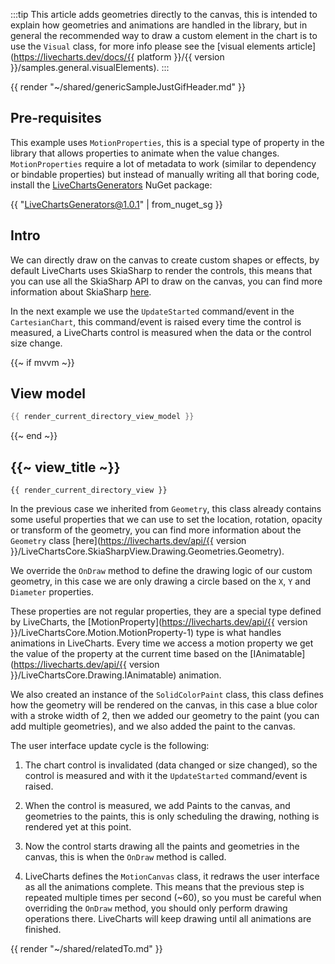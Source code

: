 :::tip
This article adds geometries directly to the canvas, this is intended to explain how geometries and animations
are handled in the library, but in general the recommended way to draw a custom element in the chart is to use the 
`Visual` class, for more info please see the [visual elements article](https://livecharts.dev/docs/{{ platform }}/{{ version }}/samples.general.visualElements).
:::

{{ render "~/shared/genericSampleJustGifHeader.md" }}

## Pre-requisites

This example uses `MotionProperties`, this is a special type of property in the library that allows properties to animate
when the value changes. `MotionProperties` require a lot of metadata to work (similar to dependency or bindable properties)
but instead of manually writing all that boring code, install the [LiveChartsGenerators](https://www.nuget.org/packages/LiveChartsGenerators) NuGet package:

{{ "LiveChartsGenerators@1.0.1" | from_nuget_sg }}

## Intro

We can directly draw on the canvas to create custom shapes or effects, by default LiveCharts uses SkiaSharp
to render the controls, this means that you can use all the SkiaSharp API to draw on the canvas, you can find
more information about SkiaSharp [here](https://learn.microsoft.com/en-us/xamarin/xamarin-forms/user-interface/graphics/skiasharp/basics/).

In the next example we use the `UpdateStarted` command/event in the `CartesianChart`, this command/event is raised every time
the control is measured, a LiveCharts control is measured when the data or the control size change.

{{~ if mvvm ~}}
## View model

```csharp
{{ render_current_directory_view_model }}
```
{{~ end ~}}

## {{~ view_title ~}}

```
{{ render_current_directory_view }}
```

In the previous case we inherited from `Geometry`, this class already contains some useful properties that we
can use to set the location, rotation, opacity or transform of the geometry, you can find more information about
the `Geometry` class [here](https://livecharts.dev/api/{{ version }}/LiveChartsCore.SkiaSharpView.Drawing.Geometries.Geometry).

We override the `OnDraw` method to define the drawing logic of our custom geometry, in this case we are only drawing a circle
based on the `X`, `Y` and `Diameter` properties.

These properties are not regular properties, they are a special type defined by LiveCharts, the
[MotionProperty<T>](https://livecharts.dev/api/{{ version }}/LiveChartsCore.Motion.MotionProperty-1) type is what handles animations
in LiveCharts. Every time we access a motion property we get the value of the property at the current time based on the
[IAnimatable](https://livecharts.dev/api/{{ version }}/LiveChartsCore.Drawing.IAnimatable) animation.

We also created an instance of the `SolidColorPaint` class, this class defines how the geometry will be rendered on the canvas,
in this case a blue color with a stroke width of 2, then we added our geometry to the paint (you can add multiple geometries),
and we also added the paint to the canvas.

The user interface update cycle is the following:

1. The chart control is invalidated (data changed or size changed), so the control is measured and with it the `UpdateStarted`
command/event is raised.

2. When the control is measured, we add Paints to the canvas, and geometries to the paints, this is only scheduling the drawing,
nothing is rendered yet at this point.

3. Now the control starts drawing all the paints and geometries in the canvas, this is when the `OnDraw` method is called.

4. LiveCharts defines the `MotionCanvas` class, it redraws the user interface as all the animations complete. This means that the
previous step is repeated multiple times per second (~60), so you must be careful when overriding the `OnDraw` method, you should only
perform drawing operations there. LiveCharts will keep drawing until all animations are finished.

{{ render "~/shared/relatedTo.md" }}

